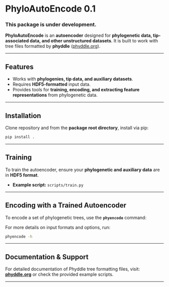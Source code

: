 # PhyloAutoEncode 0.1
### This package is under development.

**PhyloAutoEncode** is an **autoencoder** designed for **phylogenetic data, tip-associated data, and other unstructured datasets**. It is built to work with tree files formatted by **phyddle** ([phyddle.org](https://phyddle.org)).

---

## Features
- Works with **phylogenies, tip data, and auxiliary datasets**.
- Requires **HDF5-formatted** input data.
- Provides tools for **training, encoding, and extracting feature representations** from phylogenetic data.

---

## Installation
Clone repository and from the **package root directory**, install via pip:

```bash
pip install .
```

---

## Training
To train the autoencoder, ensure your **phylogenetic and auxiliary data** are in **HDF5 format**.

- **Example script:** `scripts/train.py`  

---

## Encoding with a Trained Autoencoder
To encode a set of phylogenetic trees, use the **`phyencode`** command:

For more details on input formats and options, run:

```bash
phyencode -h
```

---

## Documentation & Support
For detailed documentation of Phyddle tree formatting files, visit:  
[**phyddle.org**](https://phyddle.org/pipeline.html#format) or check the provided example scripts.

---

